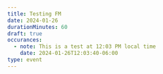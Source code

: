 ```yaml
---
title: Testing FM
date: 2024-01-26
durationMinutes: 60
draft: true
occurances:
  - note: This is a test at 12:03 PM local time
    date: 2024-01-26T12:03:40-06:00
type: event
---
```

